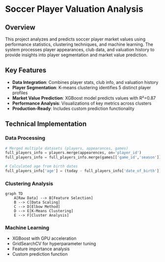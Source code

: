 # Soccer Player Valuation Analysis

## Overview
This project analyzes and predicts soccer player market values using performance statistics, clustering techniques, and machine learning. The system processes player appearances, club data, and valuation history to provide insights into player segmentation and market value prediction.

## Key Features
- **Data Integration**: Combines player stats, club info, and valuation history
- **Player Segmentation**: K-means clustering identifies 5 distinct player profiles
- **Market Value Prediction**: XGBoost model predicts values with R²=0.87
- **Performance Analysis**: Visualizations of key metrics across clusters
- **Production-Ready**: Includes custom prediction functionality

## Technical Implementation
### Data Processing
```python
# Merged multiple datasets (players, appearances, games)
full_players_info = players.merge(appearences, on='player_id')
full_players_info = full_players_info.merge(games[['game_id','season']], on='game_id')

# Calculated age from birth dates
full_players_info['age'] = (today - full_players_info['date_of_birth']).dt.days / 365.25
```

### Clustering Analysis
```mermaid
graph TD
    A[Raw Data] --> B[Feature Selection]
    B --> C[Data Scaling]
    C --> D[Elbow Method]
    D --> E[K-Means Clustering]
    E --> F[Cluster Analysis]
```

### Machine Learning
- XGBoost with GPU acceleration
- GridSearchCV for hyperparameter tuning
- Feature importance analysis
- Custom prediction function
